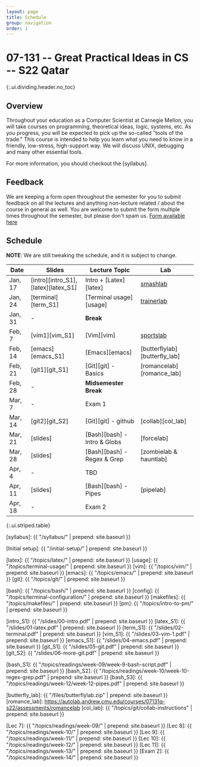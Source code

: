 ```yaml
---
layout: page
title: Schedule
group: navigation
order: 1
---
```


# 07-131 -- Great Practical Ideas in CS -- S22 Qatar
{:.ui.dividing.header.no_toc}

## Overview

Throughout your education as a Computer Scientist at Carnegie Mellon, you will
take courses on programming, theoretical ideas, logic, systems, etc. As you
progress, you will be expected to pick up the so-called "tools of the trade."
This course is intended to help you learn what you need to know in a friendly,
low-stress, high-support way. We will discuss UNIX, debugging and many
other essential tools.

For more information, you should checkout the [syllabus].

## Feedback
We are keeping a form open throughout the semester for you to submit
feedback on all the lectures and anything non-lecture related / about the course in
general as well. You are welcome to submit the form multiple times throughout
the semester, but please don't spam us.
[Form available here](https://forms.gle/JLyQorecHPAtjcr1A)



## Schedule

**NOTE**: We are still tweaking the schedule, and it is subject to change.

| Date     | Slides                | Lecture Topic               | Lab                            |
| ----     | ------                | -------------               | ---                            |
| Jan, 17  | [intro][intro_S1],[latex][latex_S1] | Intro + [Latex][latex] | [smashlab][latex_lab] |
| Jan, 24  | [terminal][term_S1]   | [Terminal usage][usage]     | [trainerlab][term_lab]         |
| Jan, 31  |   -                   | __Break__                   |                                |
| Feb, 7   | [vim1][vim_S1]        | [Vim][vim]                  | [sportslab][sports_lab]        |
| Feb, 14  | [emacs][emacs_S1]     | [Emacs][emacs]              | [butterflylab][butterfly_lab]  |
| Feb, 21  | [git1][git_S1]        | [Git][git] - Basics         | [romancelab][romance_lab]      |
| Feb, 28  |   -                   | __Midsemester Break__       |                                |
| Mar, 7   |   -                   | Exam 1                      |                                |
| Mar, 14  | [git2][git_S2]        | [Git][git] - github         | [collab][col_lab]              |
| Mar, 21  | [slides]              | [Bash][bash] - Intro & Globs| [forcelab]                     |
| Mar, 28  | [slides]              | [Bash][bash] - Regex & Grep | [zombielab & hauntlab]         |
| Apr, 4   |   -                   | TBD                         |                                |
| Apr, 11  | [slides]              | [Bash][bash] - Pipes        | [pipelab]                      |
| Apr, 18  |   -                   | Exam 2                      |                                |
{:.ui.striped.table}


<!--
## Office hours

Eduardo Feo-Flushing:

Giselle Reis:
-->

<!--
## How to use this site

This site is broken up into a number of _Topics_ which are further broken up
into _Lessons_. One topic in particular relates directly to the assignments in
this class: Readings. The "Readings" topic is where you can find links to
the the lessons that will be useful for solving that week's lab.

In general, there are more lesson pages than there are labs. You will only be
assessed on your knowledge of those that relate to solving the labs. The others
are there as additional resources.
-->

[syllabus]: {{ "/syllabus/" | prepend: site.baseurl }}

<!-- TODO: remove this page -->
[Initial setup]: {{ "/initial-setup/" | prepend: site.baseurl }}

<!-- Topic pages -->
[latex]:     {{ "/topics/latex/"                  | prepend: site.baseurl }}
[usage]:     {{ "/topics/terminal-usage/"         | prepend: site.baseurl }}
[vim]:       {{ "/topics/vim/"                    | prepend: site.baseurl }}
[emacs]:     {{ "/topics/emacs/"                  | prepend: site.baseurl }}
[git]:       {{ "/topics/git/"                    | prepend: site.baseurl }}

[bash]:      {{ "/topics/bash/"                   | prepend: site.baseurl }}
[config]:    {{ "/topics/terminal-configuration/" | prepend: site.baseurl }}
[makefiles]: {{ "/topics/makefiles/"              | prepend: site.baseurl }}
[pm]:        {{ "/topics/intro-to-pm/"            | prepend: site.baseurl }}

<!-- Slides -->
[intro_S1]: {{ "/slides/00-intro.pdf" | prepend: site.baseurl }}
[latex_S1]: {{ "/slides/01-latex.pdf" | prepend: site.baseurl }}
[term_S1]:  {{ "/slides/02-terminal.pdf" | prepend: site.baseurl }}
[vim_S1]:   {{ "/slides/03-vim-1.pdf" | prepend: site.baseurl }}
[emacs_S1]: {{ "/slides/04-emacs.pdf" | prepend: site.baseurl }}
[git_S1]:   {{ "/slides/05-git.pdf" | prepend: site.baseurl }}
[git_S2]:   {{ "/slides/06-more-git.pdf" | prepend: site.baseurl }}

[bash_S1]:  {{ "/topics/readings/week-09/week-9-bash-script.pdf" | prepend: site.baseurl }}
[bash_S2]:  {{ "/topics/readings/week-10/week-10-regex-grep.pdf" | prepend: site.baseurl }}
[bash_S3]:  {{ "/topics/readings/week-12/week-12-pipes.pdf" | prepend: site.baseurl }}

<!-- Labs -->
[latex_lab]:     https://autolab.andrew.cmu.edu/courses/07131q-s22/assessments/smashlab
[term_lab]:      https://autolab.andrew.cmu.edu/courses/07131q-s22/assessments/trainerlab
[sports_lab]:    https://autolab.andrew.cmu.edu/courses/07131q-s22/assessments/sportslab
[butterfly_lab]: {{ "/files/butterflylab.zip" | prepend: site.baseurl }}
[romance_lab]:   https://autolab.andrew.cmu.edu/courses/07131q-s22/assessments/romancelab
[col_lab]:       {{ "/topics/git/collab-instructions" | prepend: site.baseurl }}

<!-- Weekly pages/readings -->
<!-- TODO: remove these folders and pages within them once the content
is merged in the appropriate topics folder -->
[Lec 7]:  {{ "/topics/readings/week-09/"  | prepend: site.baseurl }}
[Lec 8]:  {{ "/topics/readings/week-10/" | prepend: site.baseurl }}
[Lec 9]:  {{ "/topics/readings/week-11/" | prepend: site.baseurl }}
[Lec 10]: {{ "/topics/readings/week-12/" | prepend: site.baseurl }}
[Lec 11]: {{ "/topics/readings/week-13/" | prepend: site.baseurl }}
[Exam 2]: {{ "/topics/readings/week-14/" | prepend: site.baseurl }}


<!-- Extratation pages/slides -->
<!--
[latexresume]:  {{ "/topics/extratations/latexresume/" | prepend: site.baseurl }}
[tmux]:         {{ "/topics/extratations/tmux/" | prepend: site.baseurl }}
[cicd]:         {{ "/topics/extratations/githubactions/" | prepend: site.baseurl }}
[wdw]:          {{ "/topics/extratations/wdw/" | prepend: site.baseurl }}
[giturl]:       {{ "/topics/extratations/githuburlshortener/" | prepend: site.baseurl }}
[bitcoin]:      {{ "/topics/extratations/bitcoin/" | prepend: site.baseurl }}
[dotfiles]:     {{ "/topics/extratations/dotfiles/" | prepend: site.baseurl }}
[pm]:           {{ "/topics/extratations/pm/" | prepend: site.baseurl }}
[cc]:           {{ "/topics/extratations/crashcourse/" | prepend: site.baseurl }}
[summer]:       {{ "/topics/extratations/summer/" | prepend: site.baseurl }}
[vscode]:       {{ "/topics/extratations/vscode/" | prepend: site.baseurl }}
[interview]:    {{ "/topics/extratations/interview/" | prepend: site.baseurl }}
[umlood]:       {{ "/topics/extratations/umlood/" | prepend: site.baseurl }}
[resumereview]: {{ "/topics/extratations/resumereview/" | prepend: site.baseurl }}
-->
